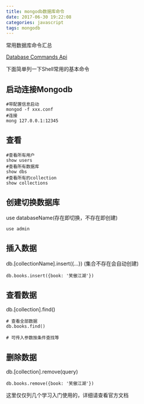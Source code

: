 ```yaml
---
title: mongodb数据库命令
date: 2017-06-30 19:22:08
categories: javascript
tags: mongodb
---
```

常用数据库命令汇总
<!-- more -->

[Database Commands Api](https://docs.mongodb.com/manual/reference/command/)

下面简单列一下Shell常用的基本命令

## 启动连接Mongodb
```
#带配置信息启动
mongod -f xxx.conf 
#连接
mong 127.0.0.1:12345 
```

## 查看
```
#查看所有用户 
show users 
#查看所有数据库 
show dbs
#查看所有的collection 
show collections
```



## 创建切换数据库
use  databaseName(存在即切换，不存在即创建)

```
use admin
```

## 插入数据
db.[collectionName].insert({...}) (集合不存在会自动创建)
```
db.books.insert({book: '笑傲江湖'})
```

## 查看数据
db.[collection].find()
```
# 查看全部数据
db.books.find() 

# 可传入参数按条件查找等
```

## 删除数据
db.[collection].remove(query)
```
db.books.remove({book: '笑傲江湖'})
```

这里仅仅列几个学习入门使用的，详细请查看官方文档
